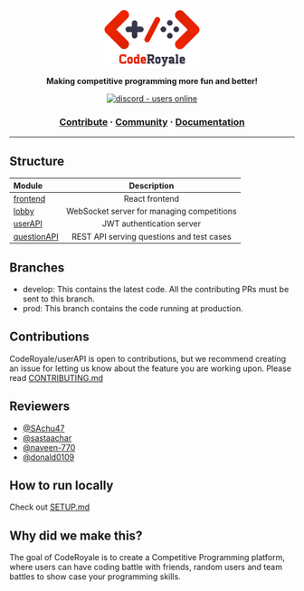<a href="https://coderoyale.netlify.app"><p align="center">
<img height=100 src="CodeRoyale.png"/>

</p></a>
<p align="center">
  <strong>Making competitive programming more fun and better!</strong>
</p>
<p align="center">
  <a href="https://discord.gg/aCKem4h8te">
    <img src="https://img.shields.io/discord/841533336581308416.svg?style=for-the-badge" alt="discord - users online" />
  </a>
</p>

<h3 align="center">
  <a href="https://github.com/CodeRoyale/userAPI/blob/develop/CONTRIBUTING.md">Contribute</a>
  <span> · </span>
  <a href="https://discord.gg/aCKem4h8te">Community</a>
  <span> · </span>
  <a href="https://coderoyale-userapi.herokuapp.com/docs">Documentation</a>
</h3>

---

## Structure

| Module           | Description |
| :--------------- | :---------: |
| [frontend](https://github.com/CodeRoyale/frontend) |    React frontend     |
| [lobby](https://github.com/CodeRoyale/lobby)    |    WebSocket server for managing competitions    |
| [userAPI](https://github.com/CodeRoyale/userAPI)    |     JWT authentication server     |
| [questionAPI](https://github.com/CodeRoyale/questionAPI)    |    REST API serving questions and test cases     |




## Branches

- develop: This contains the latest code. All the contributing PRs must be sent to this branch.
- prod: This branch contains the code running at production.

## Contributions

CodeRoyale/userAPI is open to contributions, but we recommend creating an issue for letting us know about the feature you are working upon.
Please read [CONTRIBUTING.md](https://github.com/CodeRoyale/userAPI/blob/develop/CONTRIBUTING.md)

## Reviewers

- [@SAchu47](https://github.com/SAchu47)
- [@sastaachar](https://github.com/sastaachar)
- [@naveen-770](https://github.com/naveen-770)
- [@donald0109](https://github.com/donald0109)

## How to run locally
Check out [SETUP.md](https://github.com/CodeRoyale/userAPI/blob/develop/SETUP.md)


## Why did we make this?

The goal of CodeRoyale is to create a Competitive Programming platform, where users can have coding battle with friends, random users and team battles to show case your programming skills.

